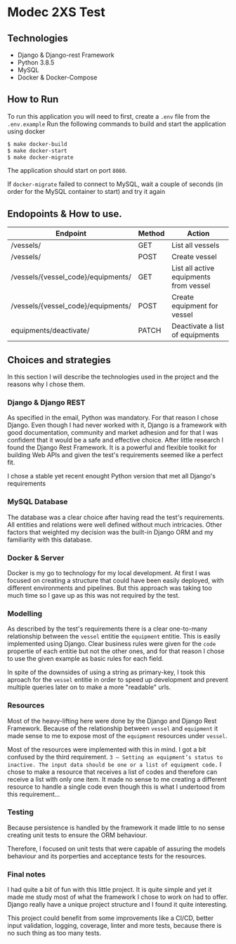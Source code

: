 # Modec 2XS Test

## Technologies
* Django & Django-rest Framework
* Python 3.8.5
* MySQL
* Docker & Docker-Compose

## How to Run
To run this application you will need to first, create a `.env` file from the `.env.example`
Run the following commands to build and start the application using docker
```sh
$ make docker-build
$ make docker-start
$ make docker-migrate
```
The application should start on port `8080`.

If `docker-migrate` failed to connect to MySQL, wait a couple of seconds (in order for the MySQL container to start) and try it again

## Endopoints & How to use.

|Endpoint|Method|Action|
| ------ | ------ |------ |
|/vessels/|GET| List all vessels|
|/vessels/|POST| Create vessel|
|/vessels/{vessel_code}/equipments/|GET|List all active equipments from vessel
|/vessels/{vessel_code}/equipments/|POST|Create equipment for vessel
|equipments/deactivate/|PATCH| Deactivate a list of equipments

## Choices and strategies

In this section I will describe the technologies used in the project and the reasons why I chose them.

### Django & Django REST

As specified in the email, Python was mandatory.
For that reason I chose Django. Even though I had never worked with it, Django is a framework with good documentation, community and market adhesion and for that I was confident that it would be a safe and effective choice.
After little research I found the Django Rest Framework. It is a powerful and flexible toolkit for building Web APIs and given the test's requirements seemed like a perfect fit.

I chose a stable yet recent enought Python version that met all Django's requirements

### MySQL Database

The database was a clear choice after having read the test's requirements. All entities and relations were well defined without much intricacies. Other factors that weighted my decision was the built-in Django ORM and my familiarity with this database.

### Docker & Server 

Docker is my go to technology for my local development.
At first I was focused on creating a structure that could have been easily deployed, with different environments and pipelines. But this approach was taking too much time so I gave up as this was not required by the test.


### Modelling

As described by the test's requirements there is a clear one-to-many relationship between the `vessel` entitie the `equipment` entitie. This is easily implemented using Django. Clear business rules were given for the `code` propertie of each entitie but not the other ones, and for that reason I chose to use the given example as basic rules for each field.  

In spite of the downsides of using a string as primary-key, I took this aproach for the `vessel` entitie in order to speed up development and prevent multiple queries later on to make a more "readable" urls.

### Resources
 
Most of the heavy-lifting here were done by the Django and Django Rest Framework.
Because of the relationship between `vessel` and `equipment` it made sense to me to expose most of the `equipment` resources under `vessel`. 

Most of the resources were implemented with this in mind. 
I got a bit confused by the third requirement. `3 – Setting an equipment’s status to inactive. The input data should be one or a list of equipment code.`
I chose to make a resource that receives a list of codes and therefore can receive a list with only one item. It made no sense to me creating a different resource to handle a single code even though this is what I undertood from this requirement...
 
 ### Testing

 Because persistence is handled by the framework it made little to no sense creating unit tests to ensure the ORM behaviour.

 Therefore, I focused on unit tests that were capable of assuring the models behaviour and its porperties and acceptance tests for the resources.


 ### Final notes
 I had quite a bit of fun with this little project. It is quite simple and yet it made me study most of what the framework I chose to work on had to offer. Django really have a unique project structure and I found it quite interesting.

 This project could benefit from some improvements like a CI/CD, better input validation, logging, coverage, linter and  more tests, because there is no such thing as too many tests.



